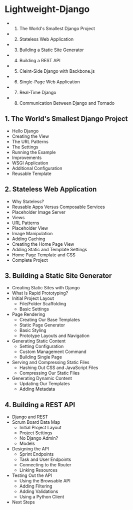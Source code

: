 Lightweight-Django
============

- 1. The World's Smallest Django Project
- 2. Stateless Web Application
- 3. Building a Static Site Generator
- 4. Building a REST API
- 5. Cleint-Side Django with Backbone.js
- 6. Single-Page Web Application
- 7. Real-Time Django
- 8. Communication Between Django and Tornado

## 1. The World's Smallest Django Project
- Hello Django
- Creating the View
- The URL Patterns
- The Settings
- Running the Example
- Improvements
- WSGI Application
- Additional Configuration
- Reusable Template

## 2. Stateless Web Application
- Why Stateless?
- Reusable Apps Versus Composable Services
- Placeholder Image Server
- Views
- URL Patterns
- Placeholder View
- Image Manipulation
- Adding Caching
- Creating the Home Page View
- Adding Static and Template Settings
- Home Page Template and CSS
- Complete Project

## 3. Building a Static Site Generator
- Creating Static Sites with Django
- What Is Rapid Prototyping?
- Initial Project Layout
  - File/Folder Scaffolding
  - Basic Settings
- Page Rendering
  - Creating Our Base Templates
  - Static Page Generator
  - Basic Styling
  - Prototype Layouts and Navigation
- Generating Static Content
  - Setting Configuration
  - Custom Management Command
  - Building Single Page
- Serving and Compressing Static Files
  - Hashing Out CSS and JavaScript Files
  - Compressing Our Static Files
- Generating Dynamic Content
  - Updating Our Templates
  - Adding Metadata

## 4. Building a REST API
- Django and REST
- Scrum Board Data Map
  - Initial Project Layout
  - Project Settings
  - No Django Admin?
  - Models
- Designing the API
  - Sprint Endpoints
  - Task and User Endpoints
  - Connecting to the Router
  - Linking Resources
- Testing Out the API
  - Using the Browsable API
  - Adding Filtering
  - Adding Validations
  - Using a Python Client
- Next Steps
